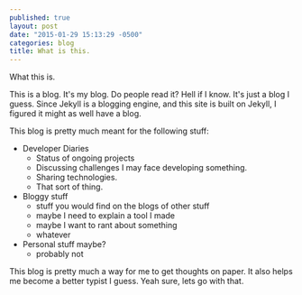 ```yaml
---
published: true
layout: post
date: "2015-01-29 15:13:29 -0500"
categories: blog
title: What is this.
---
```


What this is.

This is a blog. It's my blog. Do people read it? Hell if I know. It's just a blog I guess. Since Jekyll is a blogging engine, and this site is built on Jekyll, I figured it might as well have a blog. 

This blog is pretty much meant for the following stuff:
- Developer Diaries
	- Status of ongoing projects
    - Discussing challenges I may face developing something.
    - Sharing technologies.
    - That sort of thing.
- Bloggy stuff
	- stuff you would find on the blogs of other stuff
    - maybe I need to explain a tool I made
    - maybe I want to rant about something
    - whatever
- Personal stuff maybe?
	- probably not
    
    
This blog is pretty much a way for me to get thoughts on paper. It also helps me become a better typist I guess. Yeah sure, lets go with that.